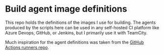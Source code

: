 # Build agent image definitions

This repo holds the definitions of the images I use for building. The agents produced by the scripts here can be used in any self-hosted CI platform like Azure Devops, GitHub, or Jenkins, but I primarily use it with TeamCity.

Much inspiration for the agent definitions was taken from the [GitHub Actions runners repo](https://github.com/actions/runner-images).

